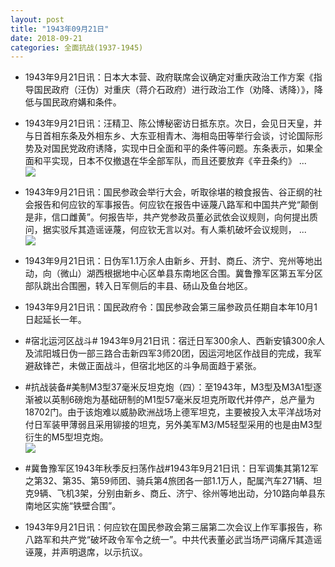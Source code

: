 ```yaml
---
layout: post
title: "1943年09月21日"
date: 2018-09-21
categories: 全面抗战(1937-1945)
---
```


<meta name="referrer" content="no-referrer" />

- 1943年9月21日讯：日本大本营、政府联席会议确定对重庆政治工作方案《指导国民政府（汪伪）对重庆（蒋介石政府）进行政治工作（劝降、诱降）》，降低与国民政府媾和条件。 

- 1943年9月21日讯：汪精卫、陈公博秘密访日抵东京。次日，会见日天皇，并与日首相东条及外相东乡、大东亚相青木、海相岛田等举行会谈，讨论国际形势及对国民党政府诱降，实现中日全面和平的条件等问题。东条表示，如果全面和平实现，日本不仅撤退在华全部军队，而且还要放弃《辛丑条约》 ... <br/><img src="https://wx1.sinaimg.cn/large/aca367d8ly1fvhgn3bo19j20c80ayaa5.jpg" />

- 1943年9月21日讯：国民参政会举行大会，听取徐堪的粮食报告、谷正纲的社会报告和何应钦的军事报告。何应钦在报告中诬蔑八路军和中国共产党“颠倒是非，信口雌黄”。何报告毕，共产党参政员董必武依会议规则，向何提出质问，据实驳斥其造谣诬蔑，何应钦无言以对。有人乘机破坏会议规则， ... <br/><img src="https://wx3.sinaimg.cn/large/aca367d8ly1fvhewhf04aj20c80bxjri.jpg" />

- 1943年9月21日讯：日伪军1.1万余人由新乡、开封、商丘、济宁、兖州等地出动，向（微山）湖西根据地中心区单县东南地区合围。冀鲁豫军区第五军分区部队跳出合围圈，转入日军侧后的丰县、砀山及鱼台地区。 

- 1943年9月21日讯：国民政府令：国民参政会第三届参政员任期自本年10月1日起延长一年。 

- #宿北运河区战斗# 1943年9月21日讯：宿迁日军300余人、西新安镇300余人及沭阳城日伪一部三路合击新四军3师20团，因运河地区作战目的完成，我军避敌锋芒，未做正面战斗，但宿北地区的斗争局面趋于紧张。 

- #抗战装备#美制M3型37毫米反坦克炮（四）：至1943年，M3型及M3A1型逐渐被以英制6磅炮为基础研制的M1型57毫米反坦克所取代并停产，总产量为18702门。由于该炮难以威胁欧洲战场上德军坦克，主要被投入太平洋战场对付日军装甲薄弱且采用铆接的坦克，另外美军M3/M5轻型采用的也是由M3型衍生的M5型坦克炮。 <br/><img src="https://wx3.sinaimg.cn/large/aca367d8ly1fvgxkcqj5wj20g40vutgv.jpg" />

- #冀鲁豫军区1943年秋季反扫荡作战#1943年9月21日讯：日军调集其第12军之第32、第35、第59师团、骑兵第4旅团各一部1.1万人，配属汽车271辆、坦克9辆、飞机3架，分别由新乡、商丘、济宁、徐州等地出动，分10路向单县东南地区实施“铁壁合围”。 

- 1943年9月21日讯：何应钦在国民参政会第三届第二次会议上作军事报告，称八路军和共产党“破坏政令军令之统一”。中共代表董必武当场严词痛斥其造谣诬蔑，并声明退席，以示抗议。 

